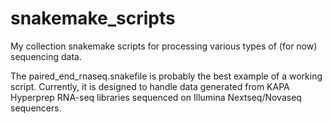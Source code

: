 # snakemake_scripts

My collection snakemake scripts for processing various types of (for now) sequencing data.

The paired_end_rnaseq.snakefile is probably the best example of a working script.  Currently, it is designed to handle data generated from KAPA Hyperprep RNA-seq libraries sequenced on Illumina Nextseq/Novaseq sequencers.

